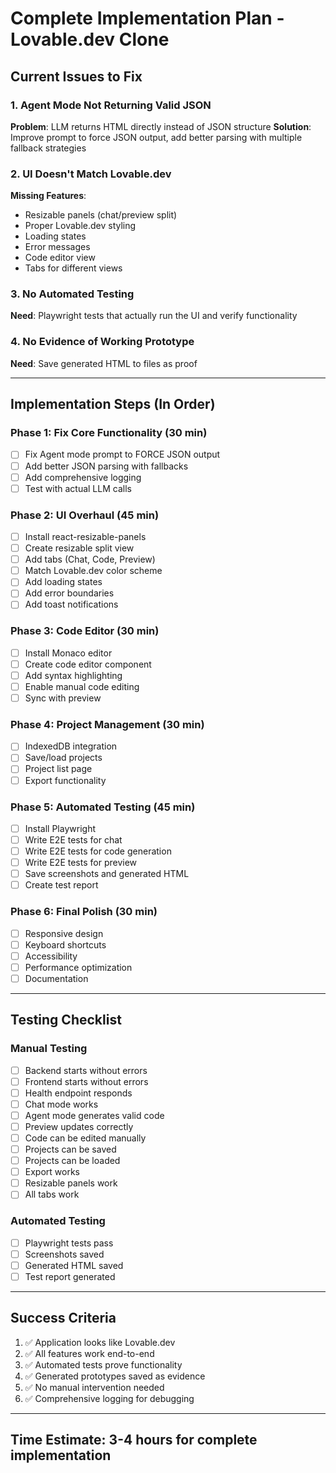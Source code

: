 # Complete Implementation Plan - Lovable.dev Clone

## Current Issues to Fix

### 1. Agent Mode Not Returning Valid JSON
**Problem**: LLM returns HTML directly instead of JSON structure
**Solution**: Improve prompt to force JSON output, add better parsing with multiple fallback strategies

### 2. UI Doesn't Match Lovable.dev
**Missing Features**:
- Resizable panels (chat/preview split)
- Proper Lovable.dev styling
- Loading states
- Error messages
- Code editor view
- Tabs for different views

### 3. No Automated Testing
**Need**: Playwright tests that actually run the UI and verify functionality

### 4. No Evidence of Working Prototype
**Need**: Save generated HTML to files as proof

---

## Implementation Steps (In Order)

### Phase 1: Fix Core Functionality (30 min)
- [ ] Fix Agent mode prompt to FORCE JSON output
- [ ] Add better JSON parsing with fallbacks
- [ ] Add comprehensive logging
- [ ] Test with actual LLM calls

### Phase 2: UI Overhaul (45 min)
- [ ] Install react-resizable-panels
- [ ] Create resizable split view
- [ ] Add tabs (Chat, Code, Preview)
- [ ] Match Lovable.dev color scheme
- [ ] Add loading states
- [ ] Add error boundaries
- [ ] Add toast notifications

### Phase 3: Code Editor (30 min)
- [ ] Install Monaco editor
- [ ] Create code editor component
- [ ] Add syntax highlighting
- [ ] Enable manual code editing
- [ ] Sync with preview

### Phase 4: Project Management (30 min)
- [ ] IndexedDB integration
- [ ] Save/load projects
- [ ] Project list page
- [ ] Export functionality

### Phase 5: Automated Testing (45 min)
- [ ] Install Playwright
- [ ] Write E2E tests for chat
- [ ] Write E2E tests for code generation
- [ ] Write E2E tests for preview
- [ ] Save screenshots and generated HTML
- [ ] Create test report

### Phase 6: Final Polish (30 min)
- [ ] Responsive design
- [ ] Keyboard shortcuts
- [ ] Accessibility
- [ ] Performance optimization
- [ ] Documentation

---

## Testing Checklist

### Manual Testing
- [ ] Backend starts without errors
- [ ] Frontend starts without errors
- [ ] Health endpoint responds
- [ ] Chat mode works
- [ ] Agent mode generates valid code
- [ ] Preview updates correctly
- [ ] Code can be edited manually
- [ ] Projects can be saved
- [ ] Projects can be loaded
- [ ] Export works
- [ ] Resizable panels work
- [ ] All tabs work

### Automated Testing
- [ ] Playwright tests pass
- [ ] Screenshots saved
- [ ] Generated HTML saved
- [ ] Test report generated

---

## Success Criteria

1. ✅ Application looks like Lovable.dev
2. ✅ All features work end-to-end
3. ✅ Automated tests prove functionality
4. ✅ Generated prototypes saved as evidence
5. ✅ No manual intervention needed
6. ✅ Comprehensive logging for debugging

---

## Time Estimate: 3-4 hours for complete implementation

